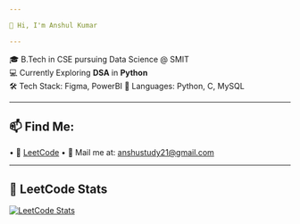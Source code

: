 ```yaml
---

👋 Hi, I'm Anshul Kumar

---
```


🎓 B.Tech in CSE pursuing Data Science @ SMIT  
💻 Currently Exploring **DSA** in **Python**  
🛠️ Tech Stack: Figma, PowerBI
💬 Languages: Python, C, MySQL

---

## 📫 Find Me:
• 🔗 [LeetCode](https://leetcode.com/u/AnshulKumar05/)
• 📧 Mail me at: anshustudy21@gmail.com

---

## 🧠 LeetCode Stats

[![LeetCode Stats](https://leetcard.jacoblin.cool/AnshulKumar05?theme=light,unicorn)](https://leetcode.com/AnshulKumar05)

